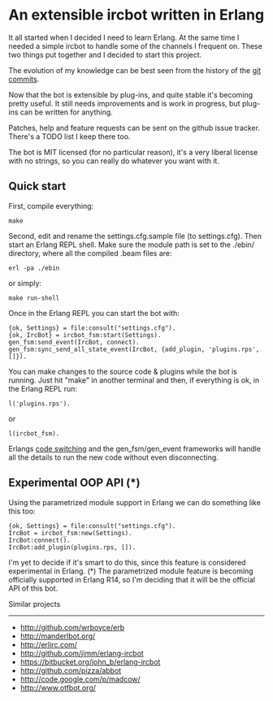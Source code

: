 An extensible ircbot written in Erlang
======================================

It all started when I decided I need to learn Erlang. At the same time I needed
a simple ircbot to handle some of the channels I frequent on. These two things
put together and I decided to start this project.

The evolution of my knowledge can be best seen from the history of the [git
commits][commits].

[commits]: http://github.com/gdamjan/erlang-irc-bot/commits/master

Now that the bot is extensible by plug-ins, and quite stable it's becoming pretty
useful. It still needs improvements and is work in progress, but plug-ins can
be written for anything.


Patches, help and feature requests can be sent on the github issue tracker.
There's a TODO list I keep there too.


The bot is MIT licensed (for no particular reason), it's a very liberal license
with no strings, so you can really do whatever you want with it.


Quick start
-----------

First, compile everything:

    make

Second, edit and rename the settings.cfg.sample file (to settings.cfg). Then start
an Erlang REPL shell. Make sure the module path is set to the ./ebin/
directory, where all the compiled .beam files are:

    erl -pa ./ebin

or simply:

    make run-shell

Once in the Erlang REPL you can start the bot with:

    {ok, Settings} = file:consult("settings.cfg").
    {ok, IrcBot} = ircbot_fsm:start(Settings).
    gen_fsm:send_event(IrcBot, connect).
    gen_fsm:sync_send_all_state_event(IrcBot, {add_plugin, 'plugins.rps', []}).

You can make changes to the source code & plugins while the bot is running.
Just hit "make" in another terminal and then, if everything is ok, in the Erlang REPL run:

    l('plugins.rps').

or

    l(ircbot_fsm).

Erlangs [code switching][code switching] and the gen_fsm/gen_event frameworks
will handle all the details to run the new code without even disconnecting.

[code switching]: http://en.wikipedia.org/wiki/Erlang_%28programming_language%29#Hot_code_loading_and_modules

Experimental OOP API (*)
------------------------

Using the parametrized module support in Erlang we can do something like this
too:

    {ok, Settings} = file:consult("settings.cfg").
    IrcBot = ircbot_fsm:new(Settings).
    IrcBot:connect().
    IrcBot:add_plugin(plugins.rps, []).

I'm yet to decide if it's smart to do this, since this feature is considered
experimental in Erlang. (*) The parametrized module feature is becoming
officially supported in Erlang R14, so I'm deciding that it will be the official
API of this bot.


Similar projects
________________

* http://github.com/wrboyce/erb
* http://manderlbot.org/
* http://erlirc.com/
* http://github.com/jimm/erlang-ircbot
* https://bitbucket.org/john_b/erlang-ircbot
* http://github.com/pizza/abbot
* http://code.google.com/p/madcow/
* http://www.otfbot.org/
